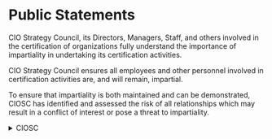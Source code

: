 # Public Statements 

CIO Strategy Council, its Directors, Managers, Staff, and others involved in the certification of organizations fully understand the importance of impartiality in undertaking its certification activities. 

CIO Strategy Council ensures all employees and other personnel involved in certification activities are, and will remain, impartial.  

To ensure that impartiality is both maintained and can be demonstrated, CIOSC has identified and assessed the risk of all relationships which may result in a conflict of interest or pose a threat to impartiality. 

 <details><summary>CIOSC</summary>
<p>
Details of CIOSC

</p>
</details>